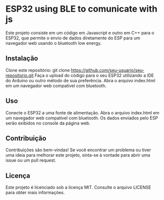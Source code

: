 # ESP32 using BLE to comunicate with js
Este projeto consiste em um código em Javascript e outro em C++ para o ESP32, que permite o envio de dados diretamente do ESP para um navegador web usando o bluetooth low energy.

## Instalação
Clone este repositório: git clone https://github.com/seu-usuario/seu-repositorio.git
Faça o upload do código para o seu ESP32 utilizando a IDE do Arduino ou outro método de sua preferência.
Abra o arquivo index.html em um navegador web compatível com bluetooth.

## Uso
Conecte o ESP32 a uma fonte de alimentação.
Abra o arquivo index.html em um navegador web compatível com bluetooth.
Os dados enviados pelo ESP serão exibidos no console da página web.

## Contribuição
Contribuições são bem-vindas! Se você encontrar um problema ou tiver uma ideia para melhorar este projeto, sinta-se à vontade para abrir uma issue ou um pull request.

## Licença
Este projeto é licenciado sob a licença MIT. Consulte o arquivo LICENSE para obter mais informações.
